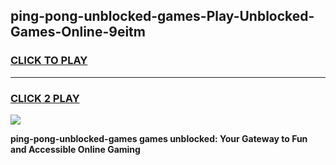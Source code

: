 
## ping-pong-unblocked-games-Play-Unblocked-Games-Online-9eitm
<h3>
<a href="https://premium76.site?title=ping-pong-unblocked-games&ref=25A">CLICK TO PLAY</a></h3>
<hr>

<h3>
<a href="https://premium76.site?title=ping-pong-unblocked-games&ref=25A">CLICK 2 PLAY</a>
  
</h3>

<a href="https://premium76.site?title=ping-pong-unblocked-games&ref=25A"><img src="https://clearcache.store/games.png"></a>


**ping-pong-unblocked-games games unblocked: Your Gateway to Fun and Accessible Online Gaming**
